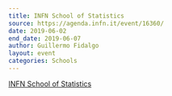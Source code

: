 ```yaml
---
title: INFN School of Statistics
source: https://agenda.infn.it/event/16360/
date: 2019-06-02
end_date: 2019-06-07
author: Guillermo Fidalgo
layout: event
categories: Schools
---
```

[INFN School of Statistics](https://agenda.infn.it/event/16360/)
